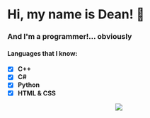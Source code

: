 # Hi, my name is Dean! 👋
### And I'm a programmer!... obviously

#### Languages that I know:
* [x] **C++**
* [x] **C#**
* [x] **Python**
* [x] **HTML & CSS**

<p align="center">
  <a href="https://skillicons.dev">
     <img src="https://skillicons.dev/icons?i=python"/>
  </a>
</p>
